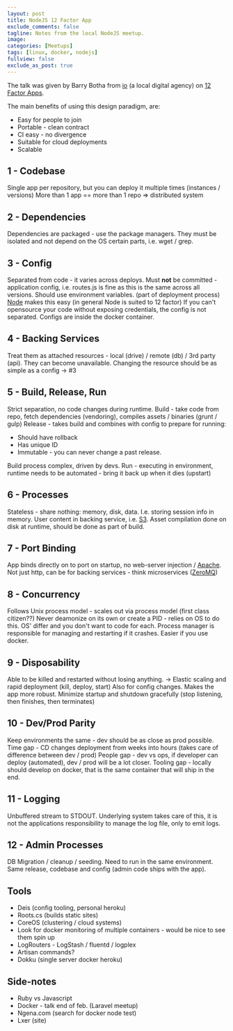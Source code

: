 ```yaml
---
layout: post
title: NodeJS 12 Factor App
exclude_comments: false
tagline: Notes from the local NodeJS meetup.
image:
categories: [Meetups]
tags: [linux, docker, nodejs]
fullview: false
exclude_as_post: true
---
```


The talk was given by Barry Botha from [io](http://www.io.co.za) (a local digital agency) on [12 Factor Apps](http://http://12factor.net/).

The main benefits of using this design paradigm, are:

- Easy for people to join
- Portable - clean contract
- CI easy - no divergence
- Suitable for cloud deployments
- Scalable

1 - Codebase
-----------
Single app per repository, but you can deploy it multiple times (instances / versions)
More than 1 app == more than 1 repo => distributed system

2 - Dependencies
--------------
Dependencies are packaged - use the package managers.
They must be isolated and not depend on the OS certain parts, i.e. wget / grep.

3 - Config
--------
Separated from code - it varies across deploys.
Must **not** be committed - application config, i.e. routes.js is fine as this is the same across all versions.
Should use environment variables. (part of deployment process)
[Node](http://nodejs.org/) makes this easy (in general Node is suited to 12 factor)
If you can't opensource your code without exposing credentials, the config is not separated.
Configs are inside the docker container.

4 - Backing Services
------------------
Treat them as attached resources - local (drive) / remote (db) / 3rd party (api). They can become unavailable.
Changing the resource should be as simple as a config -> #3

5 - Build, Release, Run
---------------------
Strict separation, no code changes during runtime.
Build - take code from repo, fetch dependencies (vendoring), compiles assets / binaries (grunt / gulp)
Release - takes build and combines with config to prepare for running:

  * Should have rollback
  * Has unique ID
  * Immutable - you can never change a past release.

Build process complex, driven by devs.
Run - executing in environment, runtime needs to be automated - bring it back up when it dies (upstart)

6 - Processes
-----------
Stateless - share nothing: memory, disk, data. I.e. storing session info in memory.
User content in backing service, i.e. [S3](http://aws.amazon.com/s3/).
Asset compilation done on disk at runtime, should be done as part of build.

7 - Port Binding
--------------
App binds directly on to port on startup, no web-server injection / [Apache](http://httpd.apache.org/).
Not just http, can be for backing services - think microservices ([ZeroMQ](http://zeromq.org/))

8 - Concurrency
-------------
Follows Unix process model - scales out via process model (first class citizen??)
Never deamonize on its own or create a PID - relies on OS to do this. OS' differ and you don't want to code for each.
Process manager is responsible for managing and restarting if it crashes. Easier if you use docker.

9 - Disposability
---------------
Able to be killed and restarted without losing anything. -> Elastic scaling and rapid deployment (kill, deploy, start)
Also for config changes.
Makes the app more robust.
Minimize startup and shutdown gracefully (stop listening, then finishes, then terminates)

10 - Dev/Prod Parity
------------------
Keep environments the same - dev should be as close as prod possible.
Time gap - CD changes deployment from weeks into hours (takes care of difference between dev / prod)
People gap - dev vs ops, if developer can deploy (automated), dev / prod will be a lot closer.
Tooling gap - locally should develop on docker, that is the same container that will ship in the end.

11 - Logging
----------
Unbuffered stream to STDOUT.
Underlying system takes care of this, it is not the applications responsibility to manage the log file, only to emit logs.

12 - Admin Processes
------------------
DB Migration / cleanup / seeding.
Need to run in the same environment.
Same release, codebase and config (admin code ships with the app).

Tools
-----
* Deis (config tooling, personal heroku)
* Roots.cs (builds static sites)
* CoreOS (clustering / cloud systems)
* Look for docker monitoring of multiple containers - would be nice to see them spin up
* LogRouters - LogStash / fluentd / logplex
* Artisan commands?
* Dokku (single server docker heroku)

Side-notes
----------
* Ruby vs Javascript
* Docker - talk end of feb. (Laravel meetup)
* Ngena.com (search for docker node test)
* Lxer (site)
